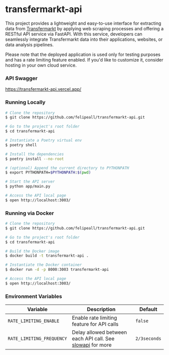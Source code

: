# transfermarkt-api

This project provides a lightweight and easy-to-use interface for extracting data from [Transfermarkt](https://www.transfermarkt.com/) 
by applying web scraping processes and offering a RESTful API service via FastAPI. With this service, developers can 
seamlessly integrate Transfermarkt data into their applications, websites, or data analysis pipelines.

Please note that the deployed application is used only for testing purposes and has a rate limiting 
feature enabled. If you'd like to customize it, consider hosting in your own cloud service. 

### API Swagger
https://transfermarkt-api.vercel.app/

### Running Locally

````bash
# Clone the repository
$ git clone https://github.com/felipeall/transfermarkt-api.git

# Go to the project's root folder
$ cd transfermarkt-api

# Instantiate a Poetry virtual env
$ poetry shell

# Install the dependencies
$ poetry install --no-root

# (optional) Append the current directory to PYTHONPATH
$ export PYTHONPATH=$PYTHONPATH:$(pwd)

# Start the API server
$ python app/main.py

# Access the API local page
$ open http://localhost:3003/
````

### Running via Docker

````bash
# Clone the repository
$ git clone https://github.com/felipeall/transfermarkt-api.git

# Go to the project's root folder
$ cd transfermarkt-api

# Build the Docker image
$ docker build -t transfermarkt-api . 

# Instantiate the Docker container
$ docker run -d -p 8000:3003 transfermarkt-api

# Access the API local page
$ open http://localhost:3003/
````

### Environment Variables

| Variable                  | Description                                               | Default      |
|---------------------------|-----------------------------------------------------------|--------------|
| `RATE_LIMITING_ENABLE`    | Enable rate limiting feature for API calls                | `false`      |
| `RATE_LIMITING_FREQUENCY` | Delay allowed between each API call. See [slowapi](https://slowapi.readthedocs.io/en/latest/) for more | `2/3seconds` |
